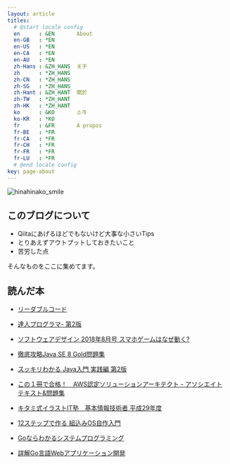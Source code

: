 ```yaml
---
layout: article
titles:
  # @start locale config
  en      : &EN       About
  en-GB   : *EN
  en-US   : *EN
  en-CA   : *EN
  en-AU   : *EN
  zh-Hans : &ZH_HANS  关于
  zh      : *ZH_HANS
  zh-CN   : *ZH_HANS
  zh-SG   : *ZH_HANS
  zh-Hant : &ZH_HANT  關於
  zh-TW   : *ZH_HANT
  zh-HK   : *ZH_HANT
  ko      : &KO       소개
  ko-KR   : *KO
  fr      : &FR       À propos
  fr-BE   : *FR
  fr-CA   : *FR
  fr-CH   : *FR
  fr-FR   : *FR
  fr-LU   : *FR
  # @end locale config
key: page-about
---
```



![hinahinako_smile](https://user-images.githubusercontent.com/44778704/86893355-772f2b80-c13c-11ea-9a52-438f100f8bcc.png)

## このブログについて

- Qiitaにあげるほどでもないけど大事な小さいTips
- とりあえずアウトプットしておきたいこと
- 苦労した点

そんなものをここに集めてます。


## 読んだ本

- [リーダブルコード](https://www.amazon.co.jp/%E3%83%AA%E3%83%BC%E3%83%80%E3%83%96%E3%83%AB%E3%82%B3%E3%83%BC%E3%83%89-%E2%80%95%E3%82%88%E3%82%8A%E8%89%AF%E3%81%84%E3%82%B3%E3%83%BC%E3%83%89%E3%82%92%E6%9B%B8%E3%81%8F%E3%81%9F%E3%82%81%E3%81%AE%E3%82%B7%E3%83%B3%E3%83%97%E3%83%AB%E3%81%A7%E5%AE%9F%E8%B7%B5%E7%9A%84%E3%81%AA%E3%83%86%E3%82%AF%E3%83%8B%E3%83%83%E3%82%AF-Theory-practice-Boswell/dp/4873115655)

- [達人プログラマ- 第2版](https://www.amazon.co.jp/%E9%81%94%E4%BA%BA%E3%83%97%E3%83%AD%E3%82%B0%E3%83%A9%E3%83%9E%E3%83%BC-%E7%AC%AC2%E7%89%88-%E7%86%9F%E9%81%94%E3%81%AB%E5%90%91%E3%81%91%E3%81%9F%E3%81%82%E3%81%AA%E3%81%9F%E3%81%AE%E6%97%85-David-Thomas/dp/4274226298/ref=sr_1_1?__mk_ja_JP=%E3%82%AB%E3%82%BF%E3%82%AB%E3%83%8A&crid=1I91RRPGE7IRR&dchild=1&keywords=%E9%81%94%E4%BA%BA%E3%83%97%E3%83%AD%E3%82%B0%E3%83%A9%E3%83%9E%E3%83%BC+%E7%AC%AC2%E7%89%88&qid=1611843972&s=books&sprefix=%E9%81%94%E4%BA%BA%E3%83%97%E3%83%AD%E3%82%B0%E3%83%A9%E3%83%9E%E3%83%BC%2Cstripbooks%2C261&sr=1-1)

- [ソフトウェアデザイン 2018年8月号 スマホゲームはなぜ動く?](https://www.amazon.co.jp/%E3%82%BD%E3%83%95%E3%83%88%E3%82%A6%E3%82%A7%E3%82%A2%E3%83%87%E3%82%B6%E3%82%A4%E3%83%B3-2018%E5%B9%B48%E6%9C%88%E5%8F%B7-%E6%AD%A6%E4%BA%95-%E5%84%AA%E6%A8%B9/dp/B07D5952PS)

- [徹底攻略Java SE 8 Gold問題集](https://www.amazon.co.jp/dp/B01LXSG1G9/ref=dp-kindle-redirect?_encoding=UTF8&btkr=1)

- [スッキリわかる Java入門 実践編 第2版](https://www.amazon.co.jp/%E3%82%B9%E3%83%83%E3%82%AD%E3%83%AA%E3%82%8F%E3%81%8B%E3%82%8B-Java%E5%85%A5%E9%96%80-%E5%AE%9F%E8%B7%B5%E7%B7%A8-%E7%AC%AC2%E7%89%88-%E3%82%B9%E3%83%83%E3%82%AD%E3%83%AA%E3%82%B7%E3%83%AA%E3%83%BC%E3%82%BA/dp/4844336770)

- [この１冊で合格！　AWS認定ソリューションアーキテクト - アソシエイト テキスト&問題集](https://www.amazon.co.jp/%E3%81%93%E3%81%AE%EF%BC%91%E5%86%8A%E3%81%A7%E5%90%88%E6%A0%BC%EF%BC%81-AWS%E8%AA%8D%E5%AE%9A%E3%82%BD%E3%83%AA%E3%83%A5%E3%83%BC%E3%82%B7%E3%83%A7%E3%83%B3%E3%82%A2%E3%83%BC%E3%82%AD%E3%83%86%E3%82%AF%E3%83%88-%E3%82%A2%E3%82%BD%E3%82%B7%E3%82%A8%E3%82%A4%E3%83%88-%E3%83%86%E3%82%AD%E3%82%B9%E3%83%88-%E5%95%8F%E9%A1%8C%E9%9B%86-%E3%82%A2%E3%82%AF%E3%82%BB%E3%83%B3%E3%83%81%E3%83%A5%E3%82%A2%E6%A0%AA%E5%BC%8F%E4%BC%9A%E7%A4%BE-ebook/dp/B07VFFX6V1/ref=sr_1_1?__mk_ja_JP=%E3%82%AB%E3%82%BF%E3%82%AB%E3%83%8A&crid=3T4FFV7KBP2AV&dchild=1&keywords=%E3%81%93%E3%81%AE1%E5%86%8A%E3%81%A7%E5%90%88%E6%A0%BC+aws%E8%AA%8D%E5%AE%9A%E3%82%BD%E3%83%AA%E3%83%A5%E3%83%BC%E3%82%B7%E3%83%A7%E3%83%B3%E3%82%A2%E3%83%BC%E3%82%AD%E3%83%86%E3%82%AF%E3%83%88+-+%E3%82%A2%E3%82%BD%E3%82%B7%E3%82%A8%E3%82%A4%E3%83%88+%E3%83%86%E3%82%AD%E3%82%B9%E3%83%88%26%E5%95%8F%E9%A1%8C%E9%9B%86&qid=1621145161&sprefix=%E3%81%93%E3%81%AE1%E5%86%8A%E3%81%A7%E5%90%88%E6%A0%BC%21+AWS%2Cstripbooks%2C329&sr=8-1)

- [キタミ式イラストIT塾　基本情報技術者 平成29年度](https://www.amazon.co.jp/%E3%82%AD%E3%82%BF%E3%83%9F%E5%BC%8F%E3%82%A4%E3%83%A9%E3%82%B9%E3%83%88IT%E5%A1%BE-%E5%9F%BA%E6%9C%AC%E6%83%85%E5%A0%B1%E6%8A%80%E8%A1%93%E8%80%85-%E5%B9%B3%E6%88%9029%E5%B9%B4%E5%BA%A6-%E3%81%8D%E3%81%9F%E3%81%BF%E3%82%8A%E3%82%85%E3%81%86%E3%81%98-ebook/dp/B071GTKD83/ref=sr_1_4?__mk_ja_JP=%E3%82%AB%E3%82%BF%E3%82%AB%E3%83%8A&dchild=1&keywords=%E3%82%AD%E3%82%BF%E3%83%9F%E5%BC%8F%E3%82%A4%E3%83%A9%E3%82%B9%E3%83%88IT%E5%A1%BE+%E5%9F%BA%E6%9C%AC%E6%83%85%E5%A0%B1%E6%8A%80%E8%A1%93%E8%80%85+%E5%B9%B3%E6%88%90&qid=1621145274&s=books&sr=1-4)

- [12ステップで作る 組込みOS自作入門](http://kozos.jp/books/makeos/)

- [Goならわかるシステムプログラミング](https://ascii.jp/serialarticles/1235262/) 

- [詳解Go言語Webアプリケーション開発](https://book.mynavi.jp/manatee/books/detail/id=131170) 

